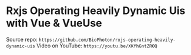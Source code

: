 # Rxjs Operating Heavily Dynamic Uis with Vue & VueUse

Source repo: `https://github.com/BioPhoton/rxjs-operating-heavily-dynamic-uis`
Video on YouTube: `https://youtu.be/XKfhGntZROQ`
